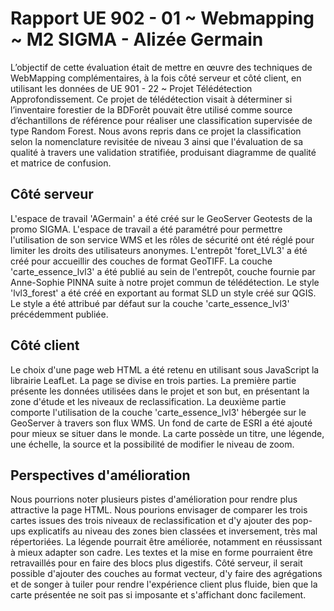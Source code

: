 # Rapport UE 902 - 01 ~ Webmapping ~ M2 SIGMA - Alizée Germain
L’objectif de cette évaluation était de mettre en œuvre des techniques de WebMapping complémentaires, à la fois côté serveur et côté client, en utilisant les données de UE 901 - 22 ~ Projet Télédétection Approfondissement. Ce projet de télédétection visait à déterminer si l’inventaire forestier de la BDForêt pouvait être utilisé comme source d’échantillons de référence pour réaliser une classification supervisée de type Random Forest. Nous avons repris dans ce projet la classification selon la nomenclature revisitée de niveau 3 ainsi que l'évaluation de sa qualité à travers une validation stratifiée, produisant diagramme de qualité et matrice de confusion.

## Côté serveur
L'espace de travail 'AGermain' a été créé sur le GeoServer Geotests de la promo SIGMA. L'espace de travail a été paramétré pour permettre l'utilisation de son service WMS et les rôles de sécurité ont été réglé pour limiter les droits des utilisateurs anonymes. L'entrepôt 'foret_LVL3' a été créé pour accueillir des couches de format GeoTIFF. La couche 'carte_essence_lvl3' a été publié au sein de l'entrepôt, couche fournie par Anne-Sophie PINNA suite à notre projet commun de télédétection. Le style 'lvl3_forest' a été créé en exportant au format SLD un style créé sur QGIS. Le style a été attribué par défaut sur la couche 'carte_essence_lvl3' précédemment publiée.

## Côté client
Le choix d'une page web HTML a été retenu en utilisant sous JavaScript la librairie LeafLet. La page se divise en trois parties. La première partie présente les données utilisées dans le projet et son but, en présentant la zone d'étude et les niveaux de reclassification. La deuxième partie comporte l'utilisation de la couche 'carte_essence_lvl3' hébergée sur le GeoServer à travers son flux WMS. Un fond de carte de ESRI a été ajouté pour mieux se situer dans le monde. La carte possède un titre, une légende, une échelle, la source et la possibilité de modifier le niveau de zoom.

## Perspectives d'amélioration
Nous pourrions noter plusieurs pistes d'amélioration pour rendre plus attractive la page HTML. Nous pourions envisager de comparer les trois cartes issues des trois niveaux de reclassification et d'y ajouter des pop-ups explicatifs au niveau des zones bien classées et inversement, très mal répertoriées. La légende pourrait être améliorée, notamment en réussissant à mieux adapter son cadre. Les textes et la mise en forme pourraient être retravaillés pour en faire des blocs plus digestifs. Côté serveur, il serait possible d'ajouter des couches au format vecteur, d'y faire des agrégations et de songer à tuiler pour rendre l'expérience client plus fluide, bien que la carte présentée ne soit pas si imposante et s'affichant donc facilement.
